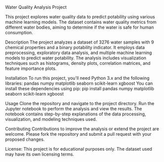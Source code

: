 Water Quality Analysis Project

This project explores water quality data to predict potability using various machine learning models. The dataset contains water quality metrics from different water bodies, aiming to determine if the water is safe for human consumption.

Description
The project analyzes a dataset of 3276 water samples with 9 chemical properties and a binary potability indicator. It employs data preprocessing, exploratory data analysis, and multiple machine learning models to predict water potability. The analysis includes visualization techniques such as histograms, density plots, correlation matrices, and feature importance plots.

Installation
To run this project, you'll need Python 3.x and the following libraries:
pandas
numpy
matplotlib
seaborn
scikit-learn
xgboost
You can install these dependencies using pip:
pip install pandas numpy matplotlib seaborn scikit-learn xgboost

Usage
Clone the repository and navigate to the project directory. Run the Jupyter notebook to perform the analysis and view the results. The notebook contains step-by-step explanations of the data processing, visualization, and modeling techniques used.

Contributing
Contributions to improve the analysis or extend the project are welcome. Please fork the repository and submit a pull request with your proposed changes.

License: This project is for educational purposes only. The dataset used may have its own licensing terms.
